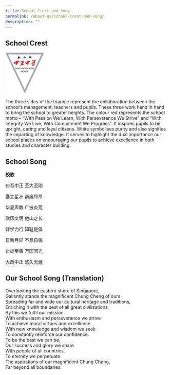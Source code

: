 ```yaml
---
title: School Crest and Song
permalink: /about-us/school-crest-and-song/
description: ""
---
```

School Crest
------------

![School Logo](/images/school_logo.png)

The three sides of the triangle represent the collaboration between the school’s management, teachers and pupils. These three work hand in hand to bring the school to greater heights. The colour red represents the school motto – “With Passion We Learn, With Perseverance We Strive” and “With Integrity We Live, With Commitment We Progress”. It inspires pupils to be upright, caring and loyal citizens. White symbolises purity and also signifies the imparting of knowledge. It serves to highlight the dual importance our school places on encouraging our pupils to achieve excellence in both studies and character building.

School Song
-----------

**校歌**

曰吾中正 至大至刚

矗立星洲 巍巍昂昂

华夏声教 广披炎荒

欧印文明 他山之长

好学力行 知耻是倡

日新月异 不息自强

止於至善 万国同光

大哉中正 悠久无疆

Our School Song (Translation)
-----------------------------

Overlooking the eastern shore of Singapore,  
Gallantly stands the magnificent Chung Cheng of ours.  
Spreading far and wide our cultural heritage and traditions,  
Enriching it with the best of all great civilizations,  
By this we fulfil our mission.  
With enthusiasm and perseverance we strive  
To achieve moral virtues and excellence.  
With new knowledge and wisdom we seek  
To constantly reinforce our confidence.  
To be the best we can be,  
Our success and glory we share  
With people of all countries.  
To eternity we perpetuate  
The aspirations of our magnificent Chung Cheng,  
Far beyond all boundaries.